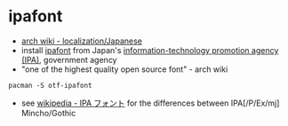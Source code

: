 # ipafont

- [arch wiki - localization/Japanese](https://wiki.archlinux.org/title/Localization/Japanese)
- install [ipafont](https://moji.or.jp/ipafont/) from
  Japan's [information-technology promotion agency
  (IPA)](https://www.ipa.go.jp/index.html), government agency
- "one of the highest quality open source font" - arch wiki

```shell
pacman -S otf-ipafont
```

- see [wikipedia - IPA フォント](https://ja.wikipedia.org/wiki/IPAフォント)
  for the differences between IPA[/P/Ex/mj] Mincho/Gothic
